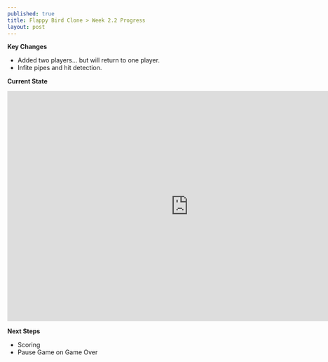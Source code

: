 ```yaml
---
published: true
title: Flappy Bird Clone > Week 2.2 Progress
layout: post
---
```

**Key Changes**
- Added two players... but will return to one player.
- Infite pipes and hit detection.

**Current State**
<!--Added additional pixels to width and height to remove iframe scrolling -->
<iframe 
width="825" height="525"
frameborder="0" 
src="https://raw.githack.com/mvpoirier/Javascript/master/flappyBirdClones/flappyBird_P5JS/WEEK2_2/index.html">
</iframe>

**Next Steps**
- Scoring
- Pause Game on Game Over